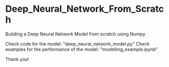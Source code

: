 # Deep_Neural_Network_From_Scratch
Building a Deep Neural Network Model from scratch using Numpy

Check code for the model: "deep_neural_network_model.py"
Check examples for the performance of the model: "modelling_example.ipynb"

Thank you!